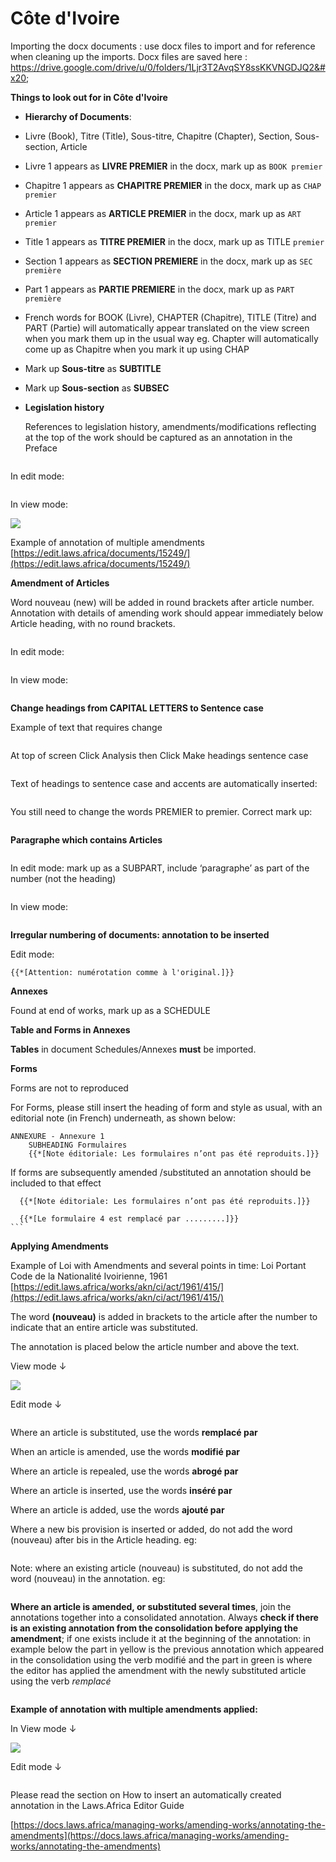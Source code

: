 # Côte d'Ivoire

Importing the docx documents : use docx files to import and for reference when cleaning up the imports. Docx files are saved here : https://drive.google.com/drive/u/0/folders/1Ljr3T2AvqSY8ssKKVNGDJQ2&#x20;

**Things to look out for in Côte d'Ivoire**



* **Hierarchy of Documents**:
* &#x20;Livre (Book), Titre (Title), Sous-titre, Chapitre (Chapter), Section, Sous-section, Article&#x20;
* Livre 1 appears as **LIVRE PREMIER** in the docx, mark up as `BOOK premier`
* Chapitre 1 appears as **CHAPITRE PREMIER** in the docx, mark up as `CHAP premier`
* &#x20;Article 1 appears as  **ARTICLE PREMIER** in the docx,  mark up as `ART premier`&#x20;
* Title 1 appears as  **TITRE PREMIER** in the docx,  mark up as TITLE `premier`
* Section 1 appears as  **SECTION PREMIERE** in the docx,  mark up as `SEC première` &#x20;
* Part 1 appears as **PARTIE PREMIERE** in the docx, mark up as `PART première`
* French words for BOOK (Livre), CHAPTER (Chapitre), TITLE (Titre) and PART (Partie) will automatically appear translated on the view screen when you mark them up in the usual way eg. Chapter will automatically come up as Chapitre when you mark it up using CHAP
* Mark up **Sous-titre** as **SUBTITLE**
* Mark up **Sous-section** as **SUBSEC**
*   **Legislation history**

    References to legislation history, amendments/modifications reflecting at the top of the work should be captured as an annotation in the Preface

<figure><img src="../.gitbook/assets/image (8) (1).png" alt=""><figcaption></figcaption></figure>

In edit mode:

<figure><img src="../.gitbook/assets/image (11).png" alt=""><figcaption></figcaption></figure>

In view mode:

![](<../.gitbook/assets/image (12).png>)

Example of annotation of multiple amendments [https://edit.laws.africa/documents/15249/](https://edit.laws.africa/documents/15249/)

**Amendment of Articles**

Word nouveau (new) will be added in round brackets after article number. Annotation with details of amending work should appear immediately below Article heading, with no round brackets.

<figure><img src="../.gitbook/assets/image (3) (2).png" alt=""><figcaption></figcaption></figure>

In edit mode:

<figure><img src="../.gitbook/assets/image (5) (1).png" alt=""><figcaption></figcaption></figure>

In view mode:

<figure><img src="../.gitbook/assets/image (6) (2).png" alt=""><figcaption></figcaption></figure>

**Change headings from CAPITAL LETTERS to Sentence case**&#x20;

Example of text that requires change&#x20;

<figure><img src="../.gitbook/assets/Headings in Capitals.png" alt=""><figcaption></figcaption></figure>

At top of screen Click Analysis then Click Make headings sentence case

<figure><img src="../.gitbook/assets/Analysis makes headings sentence case.png" alt=""><figcaption></figcaption></figure>

Text of headings to sentence case and accents are automatically inserted:

<figure><img src="../.gitbook/assets/After running Analysis.png" alt=""><figcaption></figcaption></figure>

You still need to change the words PREMIER to premier. Correct mark up:

<figure><img src="../.gitbook/assets/image (8).png" alt=""><figcaption></figcaption></figure>

**Paragraphe which contains Articles**&#x20;





<figure><img src="../.gitbook/assets/image (2) (1) (1).png" alt=""><figcaption></figcaption></figure>

In edit mode: mark up as a SUBPART, include ‘paragraphe’ as part of the number (not the heading)

<figure><img src="../.gitbook/assets/image (1) (1) (1) (1).png" alt=""><figcaption></figcaption></figure>

In view mode:

<figure><img src="../.gitbook/assets/image (2) (1) (1) (1).png" alt=""><figcaption></figcaption></figure>

**Irregular numbering of documents: annotation to be inserted**&#x20;

Edit mode:

```bluebell
{{*[Attention: numérotation comme à l'original.]}}
```

**Annexes**&#x20;

Found at end of works, mark up as a SCHEDULE

**Table and Forms in Annexes**

**Tables** in document Schedules/Annexes **must** be imported.

**Forms**

Forms are not to reproduced&#x20;

For Forms, please still insert the heading of form and style as usual, with an editorial note (in French) underneath, as shown below:



```
ANNEXURE - Annexure 1
    SUBHEADING Formulaires
    {{*[Note éditoriale: Les formulaires n’ont pas été reproduits.]}}
```

If forms are subsequently amended /substituted an annotation should be included to that effect



````
  {{*[Note éditoriale: Les formulaires n’ont pas été reproduits.]}}

  {{*[Le formulaire 4 est remplacé par .........]}}
```
````

**Applying Amendments**

Example of Loi with Amendments and several points in time:  Loi Portant Code de la Nationalité Ivoirienne, 1961 [https://edit.laws.africa/works/akn/ci/act/1961/415/](https://edit.laws.africa/works/akn/ci/act/1961/415/)

The word **(nouveau)** is added in brackets to the article after the number to indicate that an entire article was substituted.&#x20;

The annotation is placed below the article number and above the text.

&#x20;View mode ↓

&#x20;![](<../.gitbook/assets/image (2).png>)

&#x20;Edit mode ↓

<figure><img src="../.gitbook/assets/image (1) (1).png" alt=""><figcaption></figcaption></figure>

&#x20;Where an article is substituted, use the words **remplacé par**

When an article is amended, use the words **modifié par**

Where an article is repealed, use the words **abrogé par**

Where an article is  inserted, use the words **inséré par**

Where an article is added, use the words **ajouté par**

Where a new bis provision is inserted or added, do not add the word (nouveau) after bis in the Article heading. eg:

<figure><img src="../.gitbook/assets/image (301).png" alt=""><figcaption></figcaption></figure>



Note: where an existing article (nouveau)  is substituted, do not add the word (nouveau) in the annotation.  eg:

<figure><img src="../.gitbook/assets/image (300).png" alt=""><figcaption></figcaption></figure>



**Where an article is amended, or substituted several times**, join the annotations together into a consolidated annotation. Always **check if there is an existing annotation from the consolidation before applying the amendment**; if one exists include it at the beginning of the annotation: in example below the part in yellow is the previous annotation which appeared in the consolidation using the verb modifié  and the part in green is where the editor has applied the amendment with the newly substituted article using the verb _remplacé_&#x20;

<figure><img src="../.gitbook/assets/Screenshot 2025-09-01 165604.png" alt=""><figcaption></figcaption></figure>

**Example of annotation with multiple amendments applied:**

In View mode ↓

&#x20;![](<../.gitbook/assets/image (3).png>)

Edit mode ↓

<figure><img src="../.gitbook/assets/image (5).png" alt=""><figcaption></figcaption></figure>

&#x20;Please read the section on How to insert an automatically created annotation in the Laws.Africa Editor Guide

[https://docs.laws.africa/managing-works/amending-works/annotating-the-amendments](https://docs.laws.africa/managing-works/amending-works/annotating-the-amendments)









